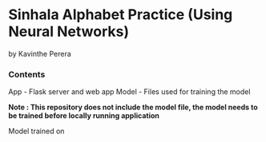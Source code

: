 # Sinhala Alphabet Practice (Using Neural Networks)

by Kavinthe Perera

### Contents
App - Flask server and web app
Model - Files used for training the model

**Note : This repository does not include the model file, the model needs to be trained before locally running application**

Model trained on 
